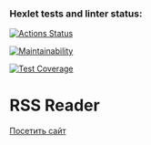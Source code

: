 ### Hexlet tests and linter status:
[![Actions Status](https://github.com/Diana-coder-tech/frontend-project-11/actions/workflows/hexlet-check.yml/badge.svg)](https://github.com/Diana-coder-tech/frontend-project-11/actions)

[![Maintainability](https://api.codeclimate.com/v1/badges/c03b9ae6509a068288a7/maintainability)](https://codeclimate.com/github/Diana-coder-tech/frontend-project-11/maintainability)

[![Test Coverage](https://api.codeclimate.com/v1/badges/c03b9ae6509a068288a7/test_coverage)](https://codeclimate.com/github/Diana-coder-tech/frontend-project-11/test_coverage)

# RSS Reader

[Посетить сайт](https://frontend-project-11-git-main-dianas-projects-a1927f52.vercel.app/)